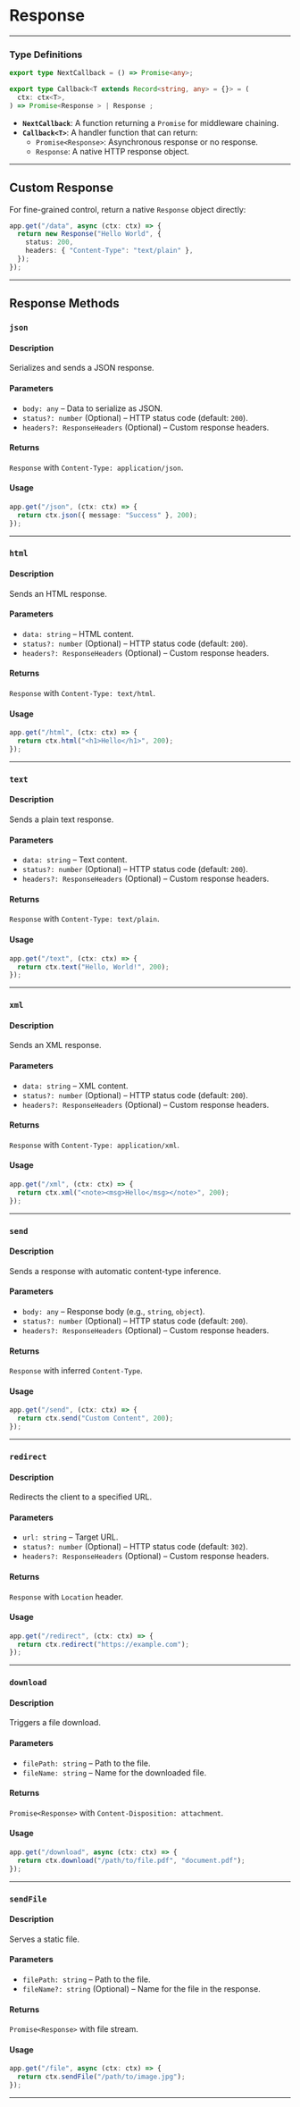 # **Response**

---

### **Type Definitions**

```typescript
export type NextCallback = () => Promise<any>;

export type Callback<T extends Record<string, any> = {}> = (
  ctx: ctx<T>,
) => Promise<Response > | Response ;
```

- **`NextCallback`**: A function returning a `Promise` for middleware chaining.
- **`Callback<T>`**: A handler function that can return:
  - `Promise<Response>`: Asynchronous response or no response.
  - `Response`: A native HTTP response object.

---

## **Custom Response**

For fine-grained control, return a native `Response` object directly:

```typescript
app.get("/data", async (ctx: ctx) => {
  return new Response("Hello World", {
    status: 200,
    headers: { "Content-Type": "text/plain" },
  });
});
```

---

## **Response Methods**

### **`json`**

#### **Description**

Serializes and sends a JSON response.

#### **Parameters**

- `body: any` – Data to serialize as JSON.
- `status?: number` (Optional) – HTTP status code (default: `200`).
- `headers?: ResponseHeaders` (Optional) – Custom response headers.

#### **Returns**

`Response` with `Content-Type: application/json`.

#### **Usage**

```typescript
app.get("/json", (ctx: ctx) => {
  return ctx.json({ message: "Success" }, 200);
});
```

---

### **`html`**

#### **Description**

Sends an HTML response.

#### **Parameters**

- `data: string` – HTML content.
- `status?: number` (Optional) – HTTP status code (default: `200`).
- `headers?: ResponseHeaders` (Optional) – Custom response headers.

#### **Returns**

`Response` with `Content-Type: text/html`.

#### **Usage**

```typescript
app.get("/html", (ctx: ctx) => {
  return ctx.html("<h1>Hello</h1>", 200);
});
```

---

### **`text`**

#### **Description**

Sends a plain text response.

#### **Parameters**

- `data: string` – Text content.
- `status?: number` (Optional) – HTTP status code (default: `200`).
- `headers?: ResponseHeaders` (Optional) – Custom response headers.

#### **Returns**

`Response` with `Content-Type: text/plain`.

#### **Usage**

```typescript
app.get("/text", (ctx: ctx) => {
  return ctx.text("Hello, World!", 200);
});
```

---

### **`xml`**

#### **Description**

Sends an XML response.

#### **Parameters**

- `data: string` – XML content.
- `status?: number` (Optional) – HTTP status code (default: `200`).
- `headers?: ResponseHeaders` (Optional) – Custom response headers.

#### **Returns**

`Response` with `Content-Type: application/xml`.

#### **Usage**

```typescript
app.get("/xml", (ctx: ctx) => {
  return ctx.xml("<note><msg>Hello</msg></note>", 200);
});
```

---

### **`send`**

#### **Description**

Sends a response with automatic content-type inference.

#### **Parameters**

- `body: any` – Response body (e.g., `string`, `object`).
- `status?: number` (Optional) – HTTP status code (default: `200`).
- `headers?: ResponseHeaders` (Optional) – Custom response headers.

#### **Returns**

`Response` with inferred `Content-Type`.

#### **Usage**

```typescript
app.get("/send", (ctx: ctx) => {
  return ctx.send("Custom Content", 200);
});
```

---

### **`redirect`**

#### **Description**

Redirects the client to a specified URL.

#### **Parameters**

- `url: string` – Target URL.
- `status?: number` (Optional) – HTTP status code (default: `302`).
- `headers?: ResponseHeaders` (Optional) – Custom response headers.

#### **Returns**

`Response` with `Location` header.

#### **Usage**

```typescript
app.get("/redirect", (ctx: ctx) => {
  return ctx.redirect("https://example.com");
});
```

---

### **`download`**

#### **Description**

Triggers a file download.

#### **Parameters**

- `filePath: string` – Path to the file.
- `fileName: string` – Name for the downloaded file.

#### **Returns**

`Promise<Response>` with `Content-Disposition: attachment`.

#### **Usage**

```typescript
app.get("/download", async (ctx: ctx) => {
  return ctx.download("/path/to/file.pdf", "document.pdf");
});
```

---

### **`sendFile`**

#### **Description**

Serves a static file.

#### **Parameters**

- `filePath: string` – Path to the file.
- `fileName?: string` (Optional) – Name for the file in the response.

#### **Returns**

`Promise<Response>` with file stream.

#### **Usage**

```typescript
app.get("/file", async (ctx: ctx) => {
  return ctx.sendFile("/path/to/image.jpg");
});
```

---
